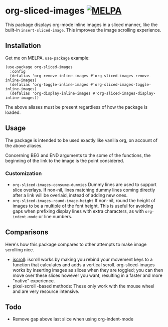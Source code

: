 # org-sliced-images [![MELPA](https://melpa.org/packages/org-sliced-images-badge.svg)](https://melpa.org/#/org-sliced-images)

This package displays org-mode inline images in a sliced manner, like the
built-in `insert-sliced-image`. This improves the image scrolling experience.

## Installation

Get me on MELPA. `use-package` example:

```
(use-package org-sliced-images
  :config
  (defalias 'org-remove-inline-images #'org-sliced-images-remove-inline-images)
  (defalias 'org-toggle-inline-images #'org-sliced-images-toggle-inline-images)
  (defalias 'org-display-inline-images #'org-sliced-images-display-inline-images))
```

The above aliases must be present regardless of how the package is loaded.

## Usage

The package is intended to be used exactly like vanilla org, on account of the
above aliases.

Concerning BEG and END arguments to the some of the functions, the beginning of
the link to the image is the point considered.

### Customization

- `org-sliced-images-consume-dummies` Dummy lines are used to support slice
  overlays. If non-nil, lines matching dummy lines coming directly after a link
  will be overlaid, instead of adding new ones.
- `org-sliced-images-round-image-height` If non-nil, round the height of images
  to be a multiple of the font height. This is useful for avoiding gaps when
  prefixing display lines with extra characters, as with `org-indent-mode` or
  line numbers.

## Comparisons

Here's how this package compares to other attempts to make image scrolling nice.

- [iscroll](https://github.com/casouri/iscroll): iscroll works by making you
  rebind your movement keys to a function that calculates and adds a vertical
  scroll. org-sliced-images works by inserting images as slices when they are
  toggled; you can then move over these slices however you want, resulting in a
  faster and more "native" experience.
- pixel-scroll -based methods: These only work with the mouse wheel and are very
  resource intensive.

## Todo

- Remove gap above last slice when using org-indent-mode
